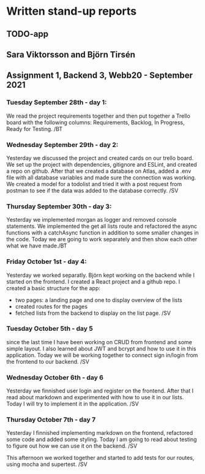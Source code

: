 # Written stand-up reports

## TODO-app

## Sara Viktorsson and Björn Tirsén

## Assignment 1, Backend 3, Webb20 - September 2021

### Tuesday September 28th - day 1:

We read the project requirements together and then put together a Trello board with the following columns: Requirements, Backlog, In Progress, Ready for Testing. /BT

### Wednesday September 29th - day 2:

Yesterday we discussed the project and created cards on our trello board. We set up the project with dependencies, gitignore and ESLint, and created a repo on github. After that we created a database on Atlas, added a .env file with all database variables and made sure the connection was working. We created a model for a todolist and tried it with a post request from postman to see if the data was added to the database correctly. /SV

### Thursday September 30th - day 3:

Yesterday we implemented morgan as logger and removed console statements. We implemented the get all lists route and refactored the async functions with a catchAsync function in addition to some smaller changes in the code. Today we are going to work separately and then show each other what we have made./BT

### Friday October 1st - day 4:

Yesterday we worked separatly. Björn kept working on the backend while I started on the frontend. I created a React project and a github repo. I created a basic structure for the app:
* two pages: a landing page and one to display overview of the lists
* created routes for the pages
* fetched lists from the backend to display on the list page. 
/SV 

### Tuesday October 5th - day 5 

since the last time I have been working on CRUD from frontend and some simple layout. I also learned about JWT and bcrypt and how to use it in this application. Today we will be working together to connect sign in/login from the frontend to our backend. /SV

### Wednesday October 6th - day 6

Yesterday we finnished user login and register on the frontend. After that I read about markdown and experimented with how to use it in our lists. Today I will try to implement it in the application. /SV

### Thursday October 7th - day 7

Yesterday I finnished implementing markdown on the frontend, refactored some code and added some styling. Today I am going to read about testing to figure out how we can use it on the backend. /SV

This afternoon we worked together and started to add tests for our routes, using mocha and supertest. /SV
